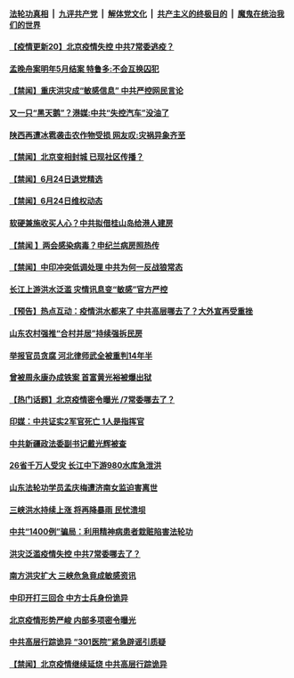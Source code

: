 ####  [法轮功真相](../../../../basic/blob/master/README.md?t=06250831) &nbsp;|&nbsp; [九评共产党](../../../../9ping.md/blob/master/README.md?t=06250831) &nbsp;|&nbsp; [解体党文化](../../../../jtdwh.md/blob/master/README.md?t=06250831)  &nbsp;|&nbsp; [共产主义的终极目的](../../../../gczydzjmd.md/blob/master/README.md?t=06250831) &nbsp;|&nbsp; [魔鬼在统治我们的世界](../../../../mgztzwmdsj.md/blob/master/README.md?t=06250831) 

#### [【疫情更新20】北京疫情失控 中共7常委逃疫？](../pages/prog204/a102876465.md?t=06250831) 

#### [孟晚舟案明年5月结案 特鲁多:不会互换囚犯](../pages/prog204/a102878827.md?t=06250831) 

#### [【禁闻】重庆洪灾成“敏感信息” 中共严控网民言论](../pages/prog204/a102878852.md?t=06250831) 

#### [又一只“黑天鹅”？港媒:中共“失控汽车”没油了](../pages/prog204/a102878820.md?t=06250831) 

#### [陕西再遭冰雹袭击农作物受损 网友叹:灾祸异象齐至](../pages/prog204/a102878797.md?t=06250831) 

#### [【禁闻】北京变相封城  已现社区传播？](../pages/prog204/a102878802.md?t=06250831) 

#### [【禁闻】6月24日退党精选](../pages/prog204/a102878768.md?t=06250831) 

#### [【禁闻】6月24日维权动态](../pages/prog204/a102878733.md?t=06250831) 

#### [软硬兼施收买人心？中共拟借桂山岛给港人建房](../pages/prog204/a102878724.md?t=06250831) 

#### [【禁闻 】两会感染病毒？申纪兰病房照热传](../pages/prog204/a102878722.md?t=06250831) 

#### [【禁闻】中印冲突低调处理 中共为何一反战狼常态](../pages/prog204/a102878711.md?t=06250831) 

#### [长江上游洪水泛滥 灾情讯息变“敏感”官方严控](../pages/prog204/a102878696.md?t=06250831) 

#### [【预告】热点互动：疫情洪水都来了  中共高层哪去了？大外宣再受重挫](../pages/prog204/a102878570.md?t=06250831) 

#### [山东农村强推“合村并居”持续强拆民房](../pages/prog204/a102878500.md?t=06250831) 

#### [举报官员贪腐 河北律师武全被重判14年半](../pages/prog204/a102878494.md?t=06250831) 

#### [曾被周永康办成铁案 首富黄光裕被爆出狱](../pages/prog204/a102878456.md?t=06250831) 

#### [【热门话题】北京疫情密令曝光 /7常委哪去了？](../pages/prog204/a102878433.md?t=06250831) 

#### [印媒：中共证实2军官死亡 1人是指挥官](../pages/prog204/a102878396.md?t=06250831) 

#### [中共新疆政法委副书记戴光辉被查](../pages/prog204/a102878369.md?t=06250831) 

#### [26省千万人受灾 长江中下游980水库急泄洪](../pages/prog204/a102878354.md?t=06250831) 

#### [山东法轮功学员孟庆梅遭济南女监迫害离世](../pages/prog204/a102878341.md?t=06250831) 

#### [三峡洪水持续上涨 将再降暴雨 民忧溃坝](../pages/prog204/a102878320.md?t=06250831) 

#### [中共“1400例”骗局：利用精神病患者栽赃陷害法轮功](../pages/prog204/a102878331.md?t=06250831) 

#### [洪灾泛滥疫情失控 中共7常委哪去了？](../pages/prog204/a102878192.md?t=06250831) 

#### [南方洪灾扩大 三峡危急竟成敏感资讯](../pages/prog204/a102878263.md?t=06250831) 

#### [中印开打三回合 中方士兵身份诡异](../pages/prog204/a102878251.md?t=06250831) 


#### [北京疫情形势严峻 内部多项密令曝光](../pages/prog204/a102878179.md?t=06250831) 

#### [中共高层行踪诡异 “301医院”紧急辟谣引质疑](../pages/prog204/a102878154.md?t=06250831) 

#### [【禁闻】北京疫情继续延烧 中共高层行踪诡异](../pages/prog204/a102878075.md?t=06250831) 

